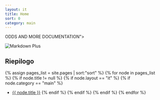 ```yaml
---
layout: it
title: Home
sort: 0
category: main
---
```

<p class="
 <font size="5">ODDS AND MORE DOCUMENTATION</font>">
   

</p>


![Markdown Plus]({{site.baseurl}}/public/logo.png)







## Riepilogo

{% assign pages_list = site.pages | sort:"sort" %}
    {% for node in pages_list %}
    {% if node.title != null %}
    {% if node.layout == "it" %}
    {% if node.category == "main" %}
  * <a class="link-detail"
      href="{{site.baseurl}}{{ node.url }}">{{ node.title }}</a>
    {% endif %}
    {% endif %}
    {% endif %}
    {% endfor %}

